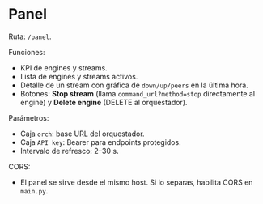 # Panel

Ruta: `/panel`.

Funciones:
- KPI de engines y streams.
- Lista de engines y streams activos.
- Detalle de un stream con gráfica de `down/up/peers` en la última hora.
- Botones: **Stop stream** (llama `command_url?method=stop` directamente al engine) y **Delete engine** (DELETE al orquestador).

Parámetros:
- Caja `orch`: base URL del orquestador.
- Caja `API key`: Bearer para endpoints protegidos.
- Intervalo de refresco: 2–30 s.

CORS:
- El panel se sirve desde el mismo host. Si lo separas, habilita CORS en `main.py`.
